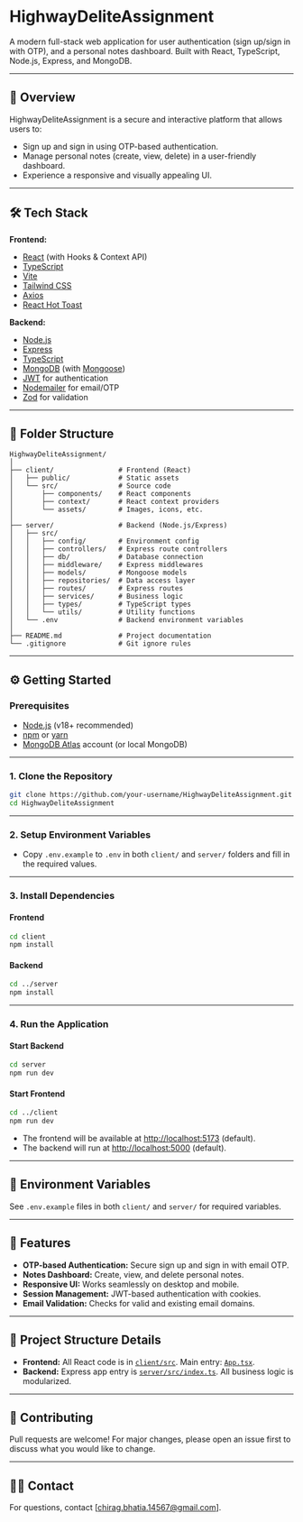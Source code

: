 # HighwayDeliteAssignment

A modern full-stack web application for user authentication (sign up/sign in with OTP), and a personal notes dashboard. Built with React, TypeScript, Node.js, Express, and MongoDB.

---

## 🚀 Overview

HighwayDeliteAssignment is a secure and interactive platform that allows users to:
- Sign up and sign in using OTP-based authentication.
- Manage personal notes (create, view, delete) in a user-friendly dashboard.
- Experience a responsive and visually appealing UI.

---

## 🛠️ Tech Stack

**Frontend:**
- [React](https://react.dev/) (with Hooks & Context API)
- [TypeScript](https://www.typescriptlang.org/)
- [Vite](https://vitejs.dev/)
- [Tailwind CSS](https://tailwindcss.com/)
- [Axios](https://axios-http.com/)
- [React Hot Toast](https://react-hot-toast.com/)

**Backend:**
- [Node.js](https://nodejs.org/)
- [Express](https://expressjs.com/)
- [TypeScript](https://www.typescriptlang.org/)
- [MongoDB](https://www.mongodb.com/) (with [Mongoose](https://mongoosejs.com/))
- [JWT](https://jwt.io/) for authentication
- [Nodemailer](https://nodemailer.com/) for email/OTP
- [Zod](https://zod.dev/) for validation

---

## 📁 Folder Structure

```
HighwayDeliteAssignment/
│
├── client/                # Frontend (React)
│   ├── public/            # Static assets
│   └── src/               # Source code
│       ├── components/    # React components
│       ├── context/       # React context providers
│       └── assets/        # Images, icons, etc.
│
├── server/                # Backend (Node.js/Express)
│   ├── src/
│   │   ├── config/        # Environment config
│   │   ├── controllers/   # Express route controllers
│   │   ├── db/            # Database connection
│   │   ├── middleware/    # Express middlewares
│   │   ├── models/        # Mongoose models
│   │   ├── repositories/  # Data access layer
│   │   ├── routes/        # Express routes
│   │   ├── services/      # Business logic
│   │   ├── types/         # TypeScript types
│   │   └── utils/         # Utility functions
│   └── .env               # Backend environment variables
│
├── README.md              # Project documentation
└── .gitignore             # Git ignore rules
```

---

## ⚙️ Getting Started

### Prerequisites

- [Node.js](https://nodejs.org/) (v18+ recommended)
- [npm](https://www.npmjs.com/) or [yarn](https://yarnpkg.com/)
- [MongoDB Atlas](https://www.mongodb.com/cloud/atlas) account (or local MongoDB)

---

### 1. Clone the Repository

```sh
git clone https://github.com/your-username/HighwayDeliteAssignment.git
cd HighwayDeliteAssignment
```

---

### 2. Setup Environment Variables

- Copy `.env.example` to `.env` in both `client/` and `server/` folders and fill in the required values.

---

### 3. Install Dependencies

#### Frontend

```sh
cd client
npm install
```

#### Backend

```sh
cd ../server
npm install
```

---

### 4. Run the Application

#### Start Backend

```sh
cd server
npm run dev
```

#### Start Frontend

```sh
cd ../client
npm run dev
```

- The frontend will be available at [http://localhost:5173](http://localhost:5173) (default).
- The backend will run at [http://localhost:5000](http://localhost:5000) (default).

---

## 🔑 Environment Variables

See `.env.example` files in both `client/` and `server/` for required variables.

---

## 📝 Features

- **OTP-based Authentication:** Secure sign up and sign in with email OTP.
- **Notes Dashboard:** Create, view, and delete personal notes.
- **Responsive UI:** Works seamlessly on desktop and mobile.
- **Session Management:** JWT-based authentication with cookies.
- **Email Validation:** Checks for valid and existing email domains.

---

## 🧩 Project Structure Details

- **Frontend:** All React code is in [`client/src`](client/src/). Main entry: [`App.tsx`](client/src/App.tsx).
- **Backend:** Express app entry is [`server/src/index.ts`](server/src/index.ts). All business logic is modularized.

---

## 🤝 Contributing

Pull requests are welcome! For major changes, please open an issue first to discuss what you would like to change.

---

## 🙋‍♂️ Contact

For questions, contact [chirag.bhatia.14567@gmail.com].
